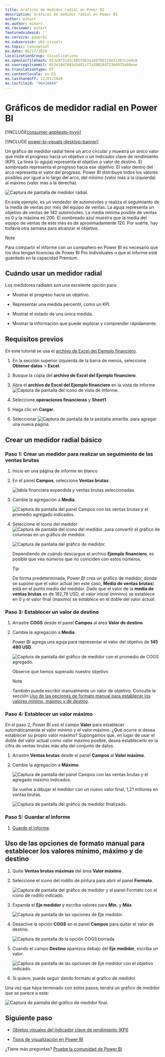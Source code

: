 ```yaml
---
title: Gráficos de medidor radial en Power BI
description: Gráficos de medidor radial en Power BI
author: mihart
ms.author: mihart
ms.reviewer: mihart
featuredvideoid: ''
ms.service: powerbi
ms.subservice: pbi-visuals
ms.topic: conceptual
ms.date: 06/17/2020
LocalizationGroup: Visualizations
ms.openlocfilehash: 013e9f3143c485fd63a160f8d124e313b7c2edc6
ms.sourcegitcommit: 653e18d7041d3dd1cf7a38010372366975a98eae
ms.translationtype: HT
ms.contentlocale: es-ES
ms.lasthandoff: 12/01/2020
ms.locfileid: "96418840"
---
```

# <a name="radial-gauge-charts-in-power-bi"></a>Gráficos de medidor radial en Power BI

[!INCLUDE[consumer-appliesto-nyyn](../includes/consumer-appliesto-nyyn.md)]

[!INCLUDE [power-bi-visuals-desktop-banner](../includes/power-bi-visuals-desktop-banner.md)]

Un gráfico de medidor radial tiene un arco circular y muestra un único valor que mide el progreso hacia un objetivo o un indicador clave de rendimiento (KPI). La línea (o *aguja*) representa el objetivo o valor de destino. El sombreado representa el progreso hacia ese objetivo. El valor dentro del arco representa el valor del progreso. Power BI distribuye todos los valores posibles por igual a lo largo del arco, del mínimo (valor más a la izquierda) al máximo (valor más a la derecha).

![Captura de pantalla de medidor radial.](media/power-bi-visualization-radial-gauge-charts/gauge-m.png)

En este ejemplo, es un vendedor de automóviles y realiza el seguimiento de la media de ventas por mes del equipo de ventas. La aguja representa un objetivo de ventas de 140 automóviles. La media mínima posible de ventas es 0 y la máxima es 200.  El sombreado azul muestra que la media del equipo de ventas de este mes es de aproximadamente 120. Por suerte, hay todavía otra semana para alcanzar el objetivo.

> [!NOTE]
> Para compartir el informe con un compañero en Power BI es necesario que los dos tengan licencias de Power BI Pro individuales o que el informe esté guardado en la capacidad Premium.

## <a name="when-to-use-a-radial-gauge"></a>Cuándo usar un medidor radial

Los medidores radiales son una excelente opción para:

* Mostrar el progreso hacia un objetivo.

* Representar una medida percentil, como un KPI.

* Mostrar el estado de una única medida.

* Mostrar la información que puede explorar y comprender rápidamente.

## <a name="prerequisites"></a>Requisitos previos

En este tutorial se usa el [archivo de Excel del Ejemplo financiero](https://go.microsoft.com/fwlink/?LinkID=521962).

1. En la sección superior izquierda de la barra de menús, seleccione **Obtener datos** > **Excel**.
   
2. Busque la copia del **archivo de Excel del Ejemplo financiero**.

1. Abra el **archivo de Excel del Ejemplo financiero** en la vista de informe ![Captura de pantalla del icono de vista de informe](media/power-bi-visualization-kpi/power-bi-report-view.png).

1. Seleccione **operaciones financieras** y **Sheet1**.

1. Haga clic en **Cargar**.

1. Seleccionar ![Captura de pantalla de la pestaña amarilla.](media/power-bi-visualization-kpi/power-bi-yellow-tab.png) para agregar una nueva página.



## <a name="create-a-basic-radial-gauge"></a>Crear un medidor radial básico

### <a name="step-1-create-a-gauge-to-track-gross-sales"></a>Paso 1: Crear un medidor para realizar un seguimiento de las ventas brutas

1. Inicio en una página de informe en blanco

1. En el panel **Campos**, seleccione **Ventas brutas**.

   ![tabla financiera expandida y ventas brutas seleccionadas](media/power-bi-visualization-radial-gauge-charts/grosssalesvalue-new.png)

1. Cambie la agregación a **Media**.

   ![Captura de pantalla del panel Campos con las ventas brutas y el promedio agregado indicados.](media/power-bi-visualization-radial-gauge-charts/changetoaverage-new.png)

1. Seleccione el icono del medidor ![Captura de pantalla del icono del medidor.](media/power-bi-visualization-radial-gauge-charts/gaugeicon-new.png) para convertir el gráfico de columnas en un gráfico de medidor.

    ![Captura de pantalla del gráfico de medidor.](media/power-bi-visualization-radial-gauge-charts/gauge-no-target.png)

    Dependiendo de cuándo descargue el archivo **Ejemplo financiero**, es posible que vea números que no coinciden con estos números.

    > [!TIP]
    > De forma predeterminada, Power BI crea un gráfico de medidor, donde se supone que el valor actual (en este caso, **Media de ventas brutas**) está en el punto medio del medidor. Dado que el valor de la **media de ventas brutas** es de 182,76 USD, el valor inicial (mínimo) se establece en 0 y el valor final (máximo) se establece en el doble del valor actual.

### <a name="step-3-set-a-target-value"></a>Paso 3: Establecer un valor de destino

1. Arrastre **COGS** desde el panel **Campos** al área **Valor de destino**.

1. Cambie la agregación a **Media**.

   Power BI agrega una aguja para representar el valor del objetivo de **145 480 USD**.

   ![Captura de pantalla del gráfico de medidor con el promedio de COGS agregado.](media/power-bi-visualization-radial-gauge-charts/gaugeinprogress-new.png)

    Observe que hemos superado nuestro objetivo.

   > [!NOTE]
   > También puede escribir manualmente un valor de objetivo. Consulte la sección [Uso de las opciones de formato manual para establecer los valores mínimo, máximo y de destino](#use-manual-format-options-to-set-minimum-maximum-and-target-values).

### <a name="step-4-set-a-maximum-value"></a>Paso 4: Establecer un valor máximo

En el paso 2, Power BI usó el campo **Valor** para establecer automáticamente el valor mínimo y el valor máximo. ¿Qué ocurre si desea establecer su propio valor máximo? Supongamos que, en lugar de usar el doble del valor actual como valor máximo posible, desea establecerlo en la cifra de ventas brutas más alta del conjunto de datos.

1. Arrastre **Ventas brutas** desde el panel **Campos** al **Valor máximo**.

1. Cambie la agregación a **Máximo**.

   ![Captura de pantalla del panel Campos con las ventas brutas y el agregado máximo indicados.](media/power-bi-visualization-radial-gauge-charts/setmaximum-new.png)

   Se vuelve a dibujar el medidor con un nuevo valor final, 1,21 millones en ventas brutas.

   ![Captura de pantalla del gráfico de medidor finalizado.](media/power-bi-visualization-radial-gauge-charts/power-bi-final-gauge.png)

### <a name="step-5-save-your-report"></a>Paso 5: Guardar el informe

1. [Guarde el informe](../create-reports/service-report-save.md).

## <a name="use-manual-format-options-to-set-minimum-maximum-and-target-values"></a>Uso de las opciones de formato manual para establecer los valores mínimo, máximo y de destino

1. Quite **Ventas brutas máximas** del área **Valor máximo** .

1. Seleccione el icono del rodillo de pintura para abrir el panel **Formato**.

   ![Captura de pantalla del gráfico de medidor y el panel Formato con el icono de rodillo indicado.](media/power-bi-visualization-radial-gauge-charts/power-bi-roller.png)

1. Expanda el **Eje medidor** y escriba valores para **Mín.** y **Máx**.

    ![Captura de pantalla de las opciones de Eje medidor.](media/power-bi-visualization-radial-gauge-charts/power-bi-gauge-axis.png)

1. Desactive la opción **COGS** en el panel **Campos** para quitar el valor de destino.

    ![Captura de pantalla de la opción COGS borrada.](media/power-bi-visualization-radial-gauge-charts/pbi-remove-target.png)

1. Cuando el campo **Destino** aparezca debajo del **Eje medidor**, escriba un valor.

     ![Captura de pantalla de las opciones de Eje medidor con el objetivo indicado.](media/power-bi-visualization-radial-gauge-charts/power-bi-gauge-target.png)

1. Si quiere, puede seguir dando formato al gráfico de medidor.

Una vez que haya terminado con estos pasos, tendrá un gráfico de medidor que se parece a este:

![Captura de pantalla del gráfico de medidor final.](media/power-bi-visualization-radial-gauge-charts/power-bi-final.png)

## <a name="next-step"></a>Siguiente paso

* [Objetos visuales del indicador clave de rendimiento (KPI)](power-bi-visualization-kpi.md)

* [Tipos de visualización en Power BI](power-bi-visualization-types-for-reports-and-q-and-a.md)

¿Tiene más preguntas? [Pruebe la comunidad de Power BI](https://community.powerbi.com/)

